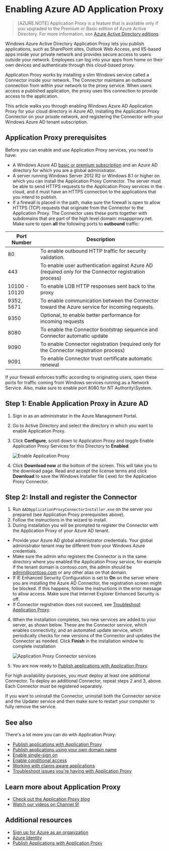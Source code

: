<properties
	pageTitle="Enabling Azure AD Application Proxy | Windows Azure"
	description="Covers how to get up and running with Azure AD Application Proxy."
	services="active-directory"
	documentationCenter=""
	authors="kgremban"
	manager="StevenPo"
	editor=""/>

<tags
	ms.service="active-directory"
	ms.date="01/06/2016"
	wacn.date=""/>

# Enabling Azure AD Application Proxy
> [AZURE.NOTE] Application Proxy is a feature that is available only if you upgraded to the Premium or Basic edition of Azure Active Directory. For more information, see [Azure Active Directory editions](/documentation/articles/active-directory-editions).

Windows Azure Active Directory Application Proxy lets you publish applications, such as SharePoint sites, Outlook Web Access, and IIS-based apps inside your private network and provides secure access to users outside your network. Employees can log into your apps from home on their own devices and authenticate through this cloud-based proxy.

Application Proxy works by installing a slim Windows service called a Connector inside your network. The Connector maintains an outbound connection from within your network to the proxy service. When users access a published application, the proxy uses this connection to provide access to the application.

This article walks you through enabling Windows Azure AD Application Proxy for your cloud directory in Azure AD, installing the Application Proxy Connector on your private network, and registering the Connector with your Windows Azure AD tenant subscription.

## Application Proxy prerequisites
Before you can enable and use Application Proxy services, you need to have:

- A Windows Azure AD [basic or premium subscription](/documentation/articles/active-directory-editions) and an Azure AD directory for which you are a global administrator.
- A server running Windows Server 2012 R2 or Windows 8.1 or higher on which you can install the Application Proxy Connector. The server must be able to send HTTPS requests to the Application Proxy services in the cloud, and it must have an HTTPS connection to the applications that you intend to publish.
- If a firewall is placed in the path, make sure the firewall is open to allow HTTPS (TCP) requests that originate from the Connector to the Application Proxy. The Connector uses these ports together with subdomains that are part of the high level domain: msappproxy.net. Make sure to open **all** the following ports to **outbound** traffic:

Port Number | Description
--- | ---
80 | To enable outbound HTTP traffic for security validation.
443 | To enable user authentication against Azure AD (required only for the Connector registration process)
10100 - 10120 | To enable LOB HTTP responses sent back to the proxy
9352, 5671 | To enable communication between the Connector toward the Azure service for incoming requests.
9350 | Optional, to enable better performance for incoming requests
8080 | To enable the Connector bootstrap sequence and Connector automatic update
9090 | To enable Connector registration (required only for the Connector registration process)
9091 | To enable Connector trust certificate automatic renewal

If your firewall enforces traffic according to originating users, open these ports for traffic coming from Windows services running as a Network Service. Also, make sure to enable port 8080 for NT Authority\System.


## Step 1: Enable Application Proxy in Azure AD
1. Sign in as an administrator in the Azure Management Portal.
2. Go to Active Directory and select the directory in which you want to enable Application Proxy.
3. Click **Configure**, scroll down to Application Proxy and toggle Enable Application Proxy Services for this Directory to **Enabled**.

	![Enable Application Proxy](./media/active-directory-application-proxy-enable/app_proxy_enable.png)

4. Click **Download now** at the bottom of the screen. This will take you to the download page. Read and accept the license terms and click **Download** to save the Windows Installer file (.exe) for the Application Proxy Connector.

## Step 2: Install and register the Connector
1. Run `AADApplicationProxyConnectorInstaller.exe` on the server you prepared (see Application Proxy prerequisites above).
2. Follow the instructions in the wizard to install.
3. During installation you will be prompted to register the Connector with the Application Proxy of your Azure AD tenant.

  - Provide your Azure AD global administrator credentials. Your global administrator tenant may be different from your Windows Azure credentials.
  - Make sure the admin who registers the Connector is in the same directory where you enabled the Application Proxy service, for example if the tenant domain is contoso.com, the admin should be admin@contoso.com or any other alias on that domain.
  - If IE Enhanced Security Configuration is set to **On** on the server where you are installing the Azure AD Connector, the registration screen might be blocked. If this happens, follow the instructions in the error message to allow access. Make sure that Internet Explorer Enhanced Security is off.
  - If Connector registration does not succeed, see [Troubleshoot Application Proxy](/documentation/articles/active-directory-application-proxy-troubleshoot).  

4. When the installation completes, two new services are added to your server, as shown below. These are the Connector service, which enables connectivity, and an automated update service, which periodically checks for new versions of the Connector and updates the Connector as needed. Click **Finish** in the installation window to complete installation

	![Application Proxy Connector services](./media/active-directory-application-proxy-enable/app_proxy_services.png)

5. You are now ready to [Publish applications with Application Proxy](/documentation/articles/active-directory-application-proxy-publish).

For high availability purposes, you must deploy at least one additional Connector. To deploy an additional Connector, repeat steps 2 and 3, above. Each Connector must be registered separately.

If you want to uninstall the Connector, uninstall both the Connector service and the Updater service and then make sure to restart your computer to fully remove the service.


## See also
There's a lot more you can do with Application Proxy:

- [Publish applications with Application Proxy](/documentation/articles/active-directory-application-proxy-publish)
- [Publish applications using your own domain name](/documentation/articles/active-directory-application-proxy-custom-domains)
- [Enable single-sign on](/documentation/articles/active-directory-application-proxy-sso-using-kcd)
- [Enable conditional access](/documentation/articles/active-directory-application-proxy-conditional-access)
- [Working with claims aware applications](/documentation/articles/active-directory-application-proxy-claims-aware-apps)
- [Troubleshoot issues you're having with Application Proxy](/documentation/articles/active-directory-application-proxy-troubleshoot)

## Learn more about Application Proxy
- [Check out the Application Proxy blog](http://blogs.technet.com/b/applicationproxyblog/)
- [Watch our videos on Channel 9!](http://channel9.msdn.com/events/Ignite/2015/BRK3864)

## Additional resources
* [Sign up for Azure as an organization](/documentation/articles/sign-up-organization)
* [Azure Identity](/documentation/articles/fundamentals-identity)
* [Publish Applications with Application Proxy](/documentation/articles/active-directory-application-proxy-publish)
